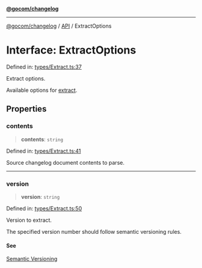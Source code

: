 [**@gocom/changelog**](../README.md)

***

[@gocom/changelog](../README.md) / [API](../Public/API.md) / ExtractOptions

# Interface: ExtractOptions

Defined in: [types/Extract.ts:37](https://github.com/gocom/changelog/blob/32bb28ae14050ef6844283da2cd05b4dcbd93886/src/types/Extract.ts#L37)

Extract options.

Available options for [extract](../API/API.extract.md).

## Properties

### contents

> **contents**: `string`

Defined in: [types/Extract.ts:41](https://github.com/gocom/changelog/blob/32bb28ae14050ef6844283da2cd05b4dcbd93886/src/types/Extract.ts#L41)

Source changelog document contents to parse.

***

### version

> **version**: `string`

Defined in: [types/Extract.ts:50](https://github.com/gocom/changelog/blob/32bb28ae14050ef6844283da2cd05b4dcbd93886/src/types/Extract.ts#L50)

Version to extract.

The specified version number should follow semantic versioning rules.

#### See

[Semantic Versioning](https://semver.org/)
